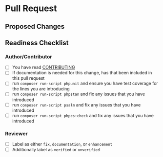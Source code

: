 # Pull Request
<!-- 
PR title needs to be prefixed with a conventional commit type
(chore,ci,deprecate,docs,feat,fix,refactor,revert)

It should also be brief and descriptive for a good changelog entry

examples: "feat: add new command" or "fix: remove unused imports"
-->

## Proposed Changes
<!-- Describe what the changes are and link to a Discussion or Issue if one exists -->

## Readiness Checklist

### Author/Contributor

- [ ] You have read [CONTRIBUTING](https://github.com/ericsizemore/librariesio/blob/master/CONTRIBUTING.md)
- [ ] If documentation is needed for this change, has that been included in this pull request
- [ ] run `composer run-script phpunit` and ensure you have test coverage for the lines you are introducing
- [ ] run `composer run-script phpstan` and fix any issues that you have introduced
- [ ] run `composer run-script psalm` and fix any issues that you have introduced
- [ ] run `composer run-script phpcs:check` and fix any issues that you have introduced 

### Reviewer

- [ ] Label as either `fix`, `documentation`, or `enhancement`
- [ ] Additionally label as `verified` or `unverified`
